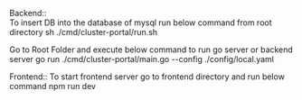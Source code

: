 Backend:: <br>
To insert DB into the database of mysql run below command from root directory
sh ./cmd/cluster-portal/run.sh

Go to Root Folder and execute below command to run go server or backend server
go run ./cmd/cluster-portal/main.go --config ./config/local.yaml

Frontend::
To start frontend server go to frontend directory and run below command
npm run dev
